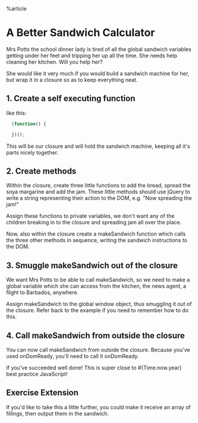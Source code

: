 %article




# A Better Sandwich Calculator

Mrs Potts the school dinner lady is tired of all the global sandwich variables getting under her feet and tripping her up all the time. She needs help cleaning her kitchen. Will you help her?

She would like it very much if you would build a sandwich machine for her, but wrap it in a closure so as to keep everything neat.

## 1. Create a self executing function

like this:

```js
  (function() {

  })();
```





This will be our closure and will hold the sandwich machine, keeping all it's parts nicely together.

## 2. Create methods

Within the closure, create three little functions to add the bread, spread the soya margarine and add the jam. These little methods should use jQuery to write a string representing their action to the DOM, e.g. "Now spreading the jam!"

Assign these functions to private variables, we don't want any of the children breaking in to the closure and spreading jam all over the place.

Now, also within the closure create a makeSandwich function which calls the three other methods in sequence, writing the sandwich instructions to the DOM.

## 3. Smuggle makeSandwich out of the closure

We want Mrs Potts to be able to call makeSandwich, so we need to make a global variable which she can access from the kitchen, the news agent, a flight to Barbados, anywhere.

Assign makeSandwich to the global window object, thus smuggling it out of the closure. Refer back to the example if you need to remember how to do this.

## 4. Call makeSandwich from outside the closure

You can now call makeSandwich from outside the closure. Because you've used onDomReady, you'll need to call it onDomReady.

If you've succeeded well done! This is super close to #{Time.now.year} best practice JavaScript!

## Exercise Extension

If you'd like to take this a little further, you could make it receive an array of fillings, then output them in the sandwich.
